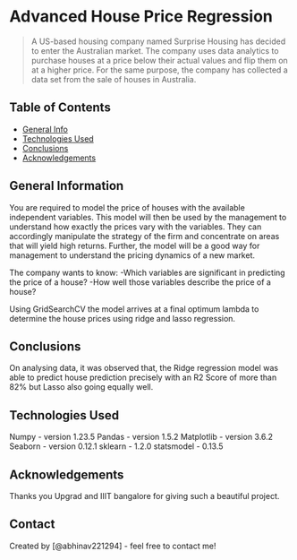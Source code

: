 # Advanced House Price Regression
> A US-based housing company named Surprise Housing has decided to enter the Australian market. The company uses data analytics to purchase houses at a price below their actual values and flip them on at a higher price. For the same purpose, the company has collected a data set from the sale of houses in Australia.


## Table of Contents
* [General Info](#general-information)
* [Technologies Used](#technologies-used)
* [Conclusions](#conclusions)
* [Acknowledgements](#acknowledgements)

<!-- You can include any other section that is pertinent to your problem -->

## General Information
You are required to model the price of houses with the available independent variables. This model will then be used by the management to understand how exactly the prices vary with the variables. They can accordingly manipulate the strategy of the firm and concentrate on areas that will yield high returns. Further, the model will be a good way for management to understand the pricing dynamics of a new market.

The company wants to know: -Which variables are significant in predicting the price of a house? -How well those variables describe the price of a house?

Using GridSearchCV the model arrives at a final optimum lambda to determine the house prices using ridge and lasso regression.

## Conclusions
On analysing data, it was observed that, the Ridge regression model was able to predict house prediction precisely with an R2 Score of more than 82% but Lasso also going equally well. 


## Technologies Used
Numpy - version 1.23.5 
Pandas - version 1.5.2 
Matplotlib - version 3.6.2 
Seaborn - version 0.12.1 
sklearn - 1.2.0 
statsmodel - 0.13.5

## Acknowledgements
Thanks you Upgrad and IIIT bangalore for giving such a beautiful project.


## Contact
Created by [@abhinav221294] - feel free to contact me!


<!-- Optional -->
<!-- ## License -->
<!-- This project is open source and available under the [... License](). -->

<!-- You don't have to include all sections - just the one's relevant to your project -->